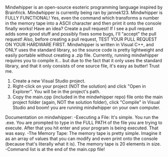 Mindwhipper is an open-source esoteric programming language inspired by Brainfrick. Mindwhipper is currently being ran by jannek123.
Mindwhipper is FULLY FUNCTIONAL! Yes, even the command which transforms a number in the memory tape into a ASCII character and then print it onto the console finally works!
Have an idea? Create a pull request!
If I see a pull request adds some good stuff and possibly fixes some bugs, I'll "accept" the pull request! Also, before creating a pull request, TEST YOUR PULL REQUEST ON YOUR HARDWARE FIRST.
Mindwhipper is written in Visual C++, and ONLY uses the standard library, so the source code is pretty lightweight and easily portable without creating a .zip file.
Currently, running mindwhipper requires you to compile it... but due to the fact that it only uses the standard library, and that it only consists of one source file, it's easy as butter! Trust me.
1. Create a new Visual Studio project.
2. Right-click on your project (NOT the solution) and click "Open in Explorer". You will be in the project's path.
3. Copy the main.cpp (included in the mindwhipper repo) file onto the main project folder (again, NOT the solution folder), click "Compile" in Visual Studio and boom! you are running mindwhipper on your own computer.

Documentation on mindwhipper:
-Executing a File:
It's simple. You run the .exe. You are prompted to type in the FULL PATH of the file you are trying to execute. After that you hit enter and your program is being executed. That was easy.
-The Memory Tape:
The memory tape is pretty simple. Imagine it as an array of values that you can modify and even print onto the console (because that's literally what it is). The memory tape is 20 elements in size. 
-Command list is at the end of the main.cpp file!
